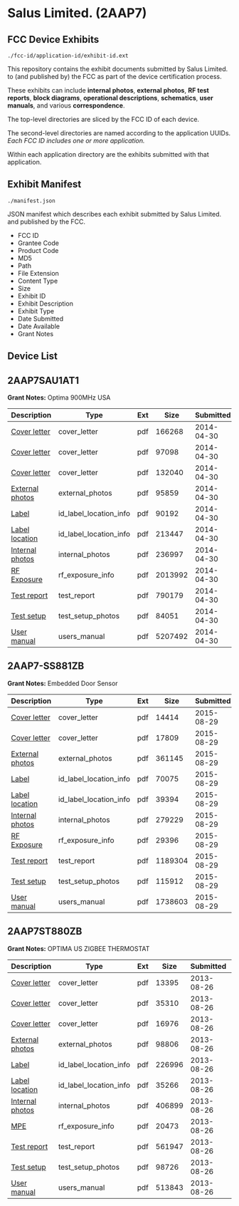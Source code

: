 # Salus Limited. (2AAP7)
## FCC Device Exhibits

```
./fcc-id/application-id/exhibit-id.ext
```

This repository contains the exhibit documents submitted by Salus Limited. to (and published by) the FCC as part of the device certification process.

These exhibits can include **internal photos**, **external photos**, **RF test reports**, **block diagrams**, **operational descriptions**, **schematics**, **user manuals**, and various **correspondence**.

The top-level directories are sliced by the FCC ID of each device.

The second-level directories are named according to the application UUIDs. *Each FCC ID includes one or more application.*

Within each application directory are the exhibits submitted with that application. 

## Exhibit Manifest

```
./manifest.json
```

JSON manifest which describes each exhibit submitted by Salus Limited. and published by the FCC.

- FCC ID
- Grantee Code
- Product Code
- MD5
- Path
- File Extension
- Content Type
- Size
- Exhibit ID
- Exhibit Description
- Exhibit Type
- Date Submitted
- Date Available
- Grant Notes

## Device List
## 2AAP7SAU1AT1
**Grant Notes:** Optima 900MHz USA

| Description | Type | Ext | Size | Submitted | Available |
| ----------- | ---- | --- | ---- | --------- | --------- |
| [Cover letter](2AAP7SAU1AT1/383013e008bdf210a7c001ae53339e3d/2255943.pdf) | cover_letter | pdf | 166268 | 2014-04-30 | 2014-04-30 |
| [Cover letter](2AAP7SAU1AT1/383013e008bdf210a7c001ae53339e3d/2255944.pdf) | cover_letter | pdf | 97098 | 2014-04-30 | 2014-04-30 |
| [Cover letter](2AAP7SAU1AT1/383013e008bdf210a7c001ae53339e3d/2255945.pdf) | cover_letter | pdf | 132040 | 2014-04-30 | 2014-04-30 |
| [External photos](2AAP7SAU1AT1/383013e008bdf210a7c001ae53339e3d/2255946.pdf) | external_photos | pdf | 95859 | 2014-04-30 | 2014-04-30 |
| [Label](2AAP7SAU1AT1/383013e008bdf210a7c001ae53339e3d/2255947.pdf) | id_label_location_info | pdf | 90192 | 2014-04-30 | 2014-04-30 |
| [Label location](2AAP7SAU1AT1/383013e008bdf210a7c001ae53339e3d/2255948.pdf) | id_label_location_info | pdf | 213447 | 2014-04-30 | 2014-04-30 |
| [Internal photos](2AAP7SAU1AT1/383013e008bdf210a7c001ae53339e3d/2255949.pdf) | internal_photos | pdf | 236997 | 2014-04-30 | 2014-04-30 |
| [RF Exposure](2AAP7SAU1AT1/383013e008bdf210a7c001ae53339e3d/2255952.pdf) | rf_exposure_info | pdf | 2013992 | 2014-04-30 | 2014-04-30 |
| [Test report](2AAP7SAU1AT1/383013e008bdf210a7c001ae53339e3d/2255954.pdf) | test_report | pdf | 790179 | 2014-04-30 | 2014-04-30 |
| [Test setup](2AAP7SAU1AT1/383013e008bdf210a7c001ae53339e3d/2255955.pdf) | test_setup_photos | pdf | 84051 | 2014-04-30 | 2014-04-30 |
| [User manual](2AAP7SAU1AT1/383013e008bdf210a7c001ae53339e3d/2255956.pdf) | users_manual | pdf | 5207492 | 2014-04-30 | 2014-04-30 |
## 2AAP7-SS881ZB
**Grant Notes:** Embedded Door Sensor

| Description | Type | Ext | Size | Submitted | Available |
| ----------- | ---- | --- | ---- | --------- | --------- |
| [Cover letter](2AAP7-SS881ZB/dc4fb38ead9c1dd40d7c471589deb8e8/2731349.pdf) | cover_letter | pdf | 14414 | 2015-08-29 | 2015-08-29 |
| [Cover letter](2AAP7-SS881ZB/dc4fb38ead9c1dd40d7c471589deb8e8/2731350.pdf) | cover_letter | pdf | 17809 | 2015-08-29 | 2015-08-29 |
| [External photos](2AAP7-SS881ZB/dc4fb38ead9c1dd40d7c471589deb8e8/2731351.pdf) | external_photos | pdf | 361145 | 2015-08-29 | 2015-08-29 |
| [Label](2AAP7-SS881ZB/dc4fb38ead9c1dd40d7c471589deb8e8/2731352.pdf) | id_label_location_info | pdf | 70075 | 2015-08-29 | 2015-08-29 |
| [Label location](2AAP7-SS881ZB/dc4fb38ead9c1dd40d7c471589deb8e8/2731353.pdf) | id_label_location_info | pdf | 39394 | 2015-08-29 | 2015-08-29 |
| [Internal photos](2AAP7-SS881ZB/dc4fb38ead9c1dd40d7c471589deb8e8/2731354.pdf) | internal_photos | pdf | 279229 | 2015-08-29 | 2015-08-29 |
| [RF Exposure](2AAP7-SS881ZB/dc4fb38ead9c1dd40d7c471589deb8e8/2731356.pdf) | rf_exposure_info | pdf | 29396 | 2015-08-29 | 2015-08-29 |
| [Test report](2AAP7-SS881ZB/dc4fb38ead9c1dd40d7c471589deb8e8/2731358.pdf) | test_report | pdf | 1189304 | 2015-08-29 | 2015-08-29 |
| [Test setup](2AAP7-SS881ZB/dc4fb38ead9c1dd40d7c471589deb8e8/2731359.pdf) | test_setup_photos | pdf | 115912 | 2015-08-29 | 2015-08-29 |
| [User manual](2AAP7-SS881ZB/dc4fb38ead9c1dd40d7c471589deb8e8/2731360.pdf) | users_manual | pdf | 1738603 | 2015-08-29 | 2015-08-29 |
## 2AAP7ST880ZB
**Grant Notes:** OPTIMA US ZIGBEE THERMOSTAT

| Description | Type | Ext | Size | Submitted | Available |
| ----------- | ---- | --- | ---- | --------- | --------- |
| [Cover letter](2AAP7ST880ZB/c857479b6de29a1d464da8495f232771/2053220.pdf) | cover_letter | pdf | 13395 | 2013-08-26 | 2013-08-26 |
| [Cover letter](2AAP7ST880ZB/c857479b6de29a1d464da8495f232771/2053221.pdf) | cover_letter | pdf | 35310 | 2013-08-26 | 2013-08-26 |
| [Cover letter](2AAP7ST880ZB/c857479b6de29a1d464da8495f232771/2053222.pdf) | cover_letter | pdf | 16976 | 2013-08-26 | 2013-08-26 |
| [External photos](2AAP7ST880ZB/c857479b6de29a1d464da8495f232771/2053223.pdf) | external_photos | pdf | 98806 | 2013-08-26 | 2013-08-26 |
| [Label](2AAP7ST880ZB/c857479b6de29a1d464da8495f232771/2053224.pdf) | id_label_location_info | pdf | 226996 | 2013-08-26 | 2013-08-26 |
| [Label location](2AAP7ST880ZB/c857479b6de29a1d464da8495f232771/2053225.pdf) | id_label_location_info | pdf | 35266 | 2013-08-26 | 2013-08-26 |
| [Internal photos](2AAP7ST880ZB/c857479b6de29a1d464da8495f232771/2053226.pdf) | internal_photos | pdf | 406899 | 2013-08-26 | 2013-08-26 |
| [MPE](2AAP7ST880ZB/c857479b6de29a1d464da8495f232771/2053228.pdf) | rf_exposure_info | pdf | 20473 | 2013-08-26 | 2013-08-26 |
| [Test report](2AAP7ST880ZB/c857479b6de29a1d464da8495f232771/2053235.pdf) | test_report | pdf | 561947 | 2013-08-26 | 2013-08-26 |
| [Test setup](2AAP7ST880ZB/c857479b6de29a1d464da8495f232771/2053236.pdf) | test_setup_photos | pdf | 98726 | 2013-08-26 | 2013-08-26 |
| [User manual](2AAP7ST880ZB/c857479b6de29a1d464da8495f232771/2053237.pdf) | users_manual | pdf | 513843 | 2013-08-26 | 2013-08-26 |
